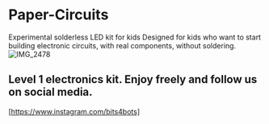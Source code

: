 # Paper-Circuits
Experimental solderless LED kit for kids Designed for kids who want to start building electronic circuits, with real components, without soldering.
![IMG_2478](https://user-images.githubusercontent.com/53281337/83310634-ab790900-a1da-11ea-9e6b-de41187bbc25.jpg)
## Level 1 electronics kit. Enjoy freely and follow us on social media.
[https://www.instagram.com/bits4bots]
